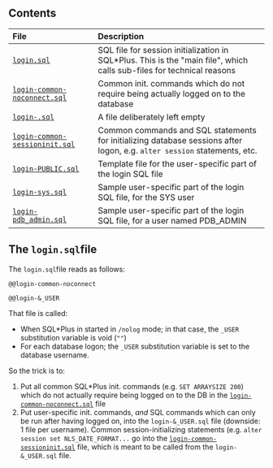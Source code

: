 ## Contents

| File | Description |
|:-----|:------------|
| [`login.sql`](login.sql)  | SQL file for session initialization in SQL\*Plus. This is the "main file", which calls sub-files for technical reasons |
| [`login-common-noconnect.sql`](login-common-noconnect.sql) | Common init. commands which do not require being actually logged on to the database |
| [`login-.sql`](login-.sql) | A file deliberately left empty |
| [`login-common-sessioninit.sql`](login-common-sessioninit.sql) | Common commands and SQL statements for initializing database sessions after logon, e.g. `alter session` statements, etc. |
| [`login-PUBLIC.sql`](login-PUBLIC.sql) | Template file for the user-specific part of the login SQL file |
| [`login-sys.sql`](login-sys.sql) | Sample user-specific part of the login SQL file, for the SYS user |
| [`login-pdb_admin.sql`](login-pdb_admin.sql) | Sample user-specific part of the login SQL file, for a user named PDB_ADMIN |

## The `login.sql`file

The `login.sql`file reads as follows:
```
@@login-common-noconnect

@@login-&_USER
```
That file is called:
* When SQL\*Plus in started in `/nolog` mode; in that case, the `_USER` substitution variable is void (`""`)
* For each database logon; the `_USER` substitution variable is set to the database username.

So the trick is to:
1. Put all common SQL\*Plus init. commands (e.g. `SET ARRAYSIZE 200`) which do not actually require being 
   logged on to the DB in the [`login-common-noconnect.sql`](login-common-noconnect.sql) file
2. Put user-specific init. commands, _and_ SQL commands which can only be run after having logged on,
   into the `login-&_USER.sql` file (downside: 1 file per username). Common session-initializing statements
   (e.g. `alter session set NLS_DATE_FORMAT...` go into the
   [`login-common-sessioninit.sql`](login-common-sessioninit.sql) file, which is meant to be called
   from the `login-&_USER.sql` file.
